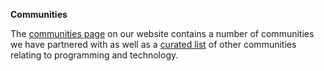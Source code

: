 **Communities**

The [communities page](https://pythondiscord.com/pages/resources/communities/) on our website contains a number of communities we have partnered with as well as a [curated list](https://github.com/mhxion/awesome-discord-communities) of other communities relating to programming and technology.
